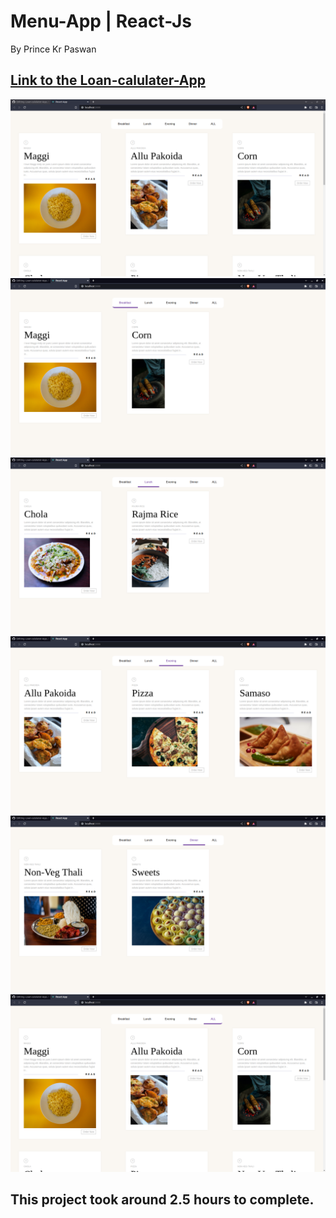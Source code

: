 
# Menu-App | React-Js

By Prince Kr Paswan

## [Link to the Loan-calulater-App](https://menu-app-p.netlify.app/)


![Completed Website](./r1ng)
![](./r2png)
![](./r3png)
![](./r4png)
![](./r5png)
![](./r6png)




## This project took around 2.5 hours to complete.